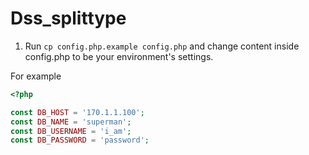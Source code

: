 # Dss_splittype

1. Run `cp config.php.example config.php` and change content inside config.php to be your environment's settings.

For example
```php
<?php

const DB_HOST = '170.1.1.100';
const DB_NAME = 'superman';
const DB_USERNAME = 'i_am';
const DB_PASSWORD = 'password';
```
